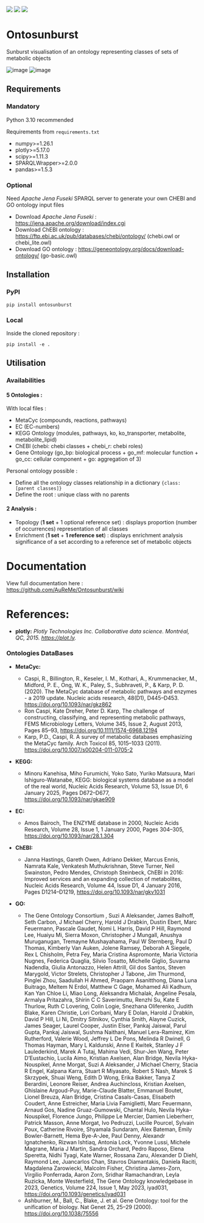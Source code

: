 [![](https://img.shields.io/badge/python-3.10-blue.svg)]()
[![](https://img.shields.io/badge/version-0.0.4-green.svg)](https://github.com/AuReMe/Ontosunburst/releases/tag/v0.0.4)
[![](https://img.shields.io/badge/documentation-Wiki-orange.svg)](https://github.com/AuReMe/Ontosunburst/wiki)


# Ontosunburst

Sunburst visualisation of an ontology representing classes of sets
of metabolic objects


![image](./Figures/main_fig_topo.png)
![image](./Figures/main_fig_enrich.png)

## Requirements

### Mandatory
Python 3.10 recommended

Requirements from `requirements.txt`

- numpy>=1.26.1
- plotly>=5.17.0
- scipy>=1.11.3
- SPARQLWrapper>=2.0.0
- pandas>=1.5.3

### Optional

Need *Apache Jena Fuseki* SPARQL server to generate your own CHEBI and GO ontology input files

- Download *Apache Jena Fuseki* : https://jena.apache.org/download/index.cgi 
- Download ChEBI ontology : https://ftp.ebi.ac.uk/pub/databases/chebi/ontology/
  (chebi.owl or chebi_lite.owl)
- Download GO ontology : https://geneontology.org/docs/download-ontology/ (go-basic.owl)

## Installation

### PyPI

```commandline
pip install ontosunburst
```

### Local

Inside the cloned repository :

```commandline
pip install -e .
```



## Utilisation

### Availabilities

#### 5 **Ontologies :**

With local files :
- MetaCyc (compounds, reactions, pathways)
- EC (EC-numbers)
- KEGG Ontology (modules, pathways, ko, ko_transporter, metabolite, metabolite_lipid)
- ChEBI (chebi: chebi classes + chebi_r: chebi roles)
- Gene Ontology (go_bp: biological process + go_mf: molecular function + go_cc:
cellular component + go: aggregation of 3)

Personal ontology possible :
- Define all the ontology classes relationship in 
a dictionary `{class: [parent classes]}`
- Define the root : unique class with no parents

#### 2 **Analysis :**

- Topology (**1 set** + 1 optional reference set) : displays proportion 
(number of occurrences) representation of all classes
- Enrichment (**1 set** + **1 reference set**) :  displays enrichment 
analysis significance of a set according to a reference set of metabolic 
objects

# Documentation

View full documentation here : https://github.com/AuReMe/Ontosunburst/wiki 

# References:
 
- **plotly:** *Plotly Technologies Inc. Collaborative data science. Montréal, QC, 2015. https://plot.ly.*

### Ontologies DataBases

- **MetaCyc:** 
  - Caspi, R., Billington, R., Keseler, I. M., Kothari, A., Krummenacker, M., Midford, P. E., 
  Ong, W. K., Paley, S., Subhraveti, P., & Karp, P. D. (2020). The MetaCyc database of metabolic 
  pathways and enzymes - a 2019 update. Nucleic acids research, 48(D1), D445–D453. 
  https://doi.org/10.1093/nar/gkz862
  - Ron Caspi, Kate Dreher, Peter D. Karp, The challenge of constructing, classifying, and 
  representing metabolic pathways, FEMS Microbiology Letters, Volume 345, Issue 2, August 2013, 
  Pages 85–93, https://doi.org/10.1111/1574-6968.12194
  - Karp, P.D., Caspi, R. A survey of metabolic databases emphasizing the MetaCyc family. Arch 
  Toxicol 85, 1015–1033 (2011). https://doi.org/10.1007/s00204-011-0705-2

- **KEGG:**
  - Minoru Kanehisa, Miho Furumichi, Yoko Sato, Yuriko Matsuura, Mari Ishiguro-Watanabe, KEGG: 
  biological systems database as a model of the real world, Nucleic Acids Research, Volume 53, 
  Issue D1, 6 January 2025, Pages D672–D677, https://doi.org/10.1093/nar/gkae909
- **EC:**
  - Amos Bairoch, The ENZYME database in 2000, Nucleic Acids Research, Volume 28, Issue 1, 1 
  January 2000, Pages 304–305, https://doi.org/10.1093/nar/28.1.304
- **ChEBI:**
  - Janna Hastings, Gareth Owen, Adriano Dekker, Marcus Ennis, Namrata Kale, Venkatesh 
  Muthukrishnan, Steve Turner, Neil Swainston, Pedro Mendes, Christoph Steinbeck, ChEBI in 2016: 
  Improved services and an expanding collection of metabolites, Nucleic Acids Research, Volume 44, 
  Issue D1, 4 January 2016, Pages D1214–D1219, https://doi.org/10.1093/nar/gkv1031
- **GO:**
  - The Gene Ontology Consortium , Suzi A Aleksander, James Balhoff, Seth Carbon, J Michael Cherry, 
  Harold J Drabkin, Dustin Ebert, Marc Feuermann, Pascale Gaudet, Nomi L Harris, David P Hill, 
  Raymond Lee, Huaiyu Mi, Sierra Moxon, Christopher J Mungall, Anushya Muruganugan, Tremayne 
  Mushayahama, Paul W Sternberg, Paul D Thomas, Kimberly Van Auken, Jolene Ramsey, Deborah A 
  Siegele, Rex L Chisholm, Petra Fey, Maria Cristina Aspromonte, Maria Victoria Nugnes, Federica 
  Quaglia, Silvio Tosatto, Michelle Giglio, Suvarna Nadendla, Giulia Antonazzo, Helen Attrill, 
  Gil dos Santos, Steven Marygold, Victor Strelets, Christopher J Tabone, Jim Thurmond, Pinglei 
  Zhou, Saadullah H Ahmed, Praoparn Asanitthong, Diana Luna Buitrago, Meltem N Erdol, Matthew C 
  Gage, Mohamed Ali Kadhum, Kan Yan Chloe Li, Miao Long, Aleksandra Michalak, Angeline Pesala, 
  Armalya Pritazahra, Shirin C C Saverimuttu, Renzhi Su, Kate E Thurlow, Ruth C Lovering, Colin 
  Logie, Snezhana Oliferenko, Judith Blake, Karen Christie, Lori Corbani, Mary E Dolan, Harold J 
  Drabkin, David P Hill, Li Ni, Dmitry Sitnikov, Cynthia Smith, Alayne Cuzick, James Seager, 
  Laurel Cooper, Justin Elser, Pankaj Jaiswal, Parul Gupta, Pankaj Jaiswal, Sushma Naithani, 
  Manuel Lera-Ramirez, Kim Rutherford, Valerie Wood, Jeffrey L De Pons, Melinda R Dwinell, G 
  Thomas Hayman, Mary L Kaldunski, Anne E Kwitek, Stanley J F Laulederkind, Marek A Tutaj, 
  Mahima Vedi, Shur-Jen Wang, Peter D’Eustachio, Lucila Aimo, Kristian Axelsen, Alan Bridge, 
  Nevila Hyka-Nouspikel, Anne Morgat, Suzi A Aleksander, J Michael Cherry, Stacia R Engel, 
  Kalpana Karra, Stuart R Miyasato, Robert S Nash, Marek S Skrzypek, Shuai Weng, Edith D Wong, 
  Erika Bakker, Tanya Z Berardini, Leonore Reiser, Andrea Auchincloss, Kristian Axelsen, 
  Ghislaine Argoud-Puy, Marie-Claude Blatter, Emmanuel Boutet, Lionel Breuza, Alan Bridge, 
  Cristina Casals-Casas, Elisabeth Coudert, Anne Estreicher, Maria Livia Famiglietti, 
  Marc Feuermann, Arnaud Gos, Nadine Gruaz-Gumowski, Chantal Hulo, Nevila Hyka-Nouspikel, 
  Florence Jungo, Philippe Le Mercier, Damien Lieberherr, Patrick Masson, Anne Morgat, Ivo 
  Pedruzzi, Lucille Pourcel, Sylvain Poux, Catherine Rivoire, Shyamala Sundaram, Alex Bateman, 
  Emily Bowler-Barnett, Hema Bye-A-Jee, Paul Denny, Alexandr Ignatchenko, Rizwan Ishtiaq, Antonia 
  Lock, Yvonne Lussi, Michele Magrane, Maria J Martin, Sandra Orchard, Pedro Raposo, Elena 
  Speretta, Nidhi Tyagi, Kate Warner, Rossana Zaru, Alexander D Diehl, Raymond Lee, Juancarlos 
  Chan, Stavros Diamantakis, Daniela Raciti, Magdalena Zarowiecki, Malcolm Fisher, Christina 
  James-Zorn, Virgilio Ponferrada, Aaron Zorn, Sridhar Ramachandran, Leyla Ruzicka, Monte 
  Westerfield, The Gene Ontology knowledgebase in 2023, Genetics, Volume 224, Issue 1, May 2023, 
  iyad031, https://doi.org/10.1093/genetics/iyad031 
  - Ashburner, M., Ball, C., Blake, J. et al. Gene Ontology: tool for the unification of biology. 
  Nat Genet 25, 25–29 (2000). https://doi.org/10.1038/75556